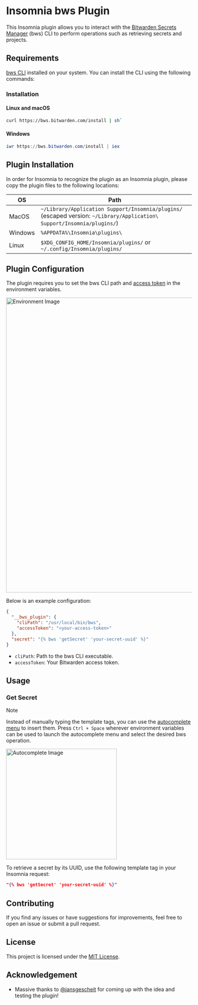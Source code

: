 
# Insomnia bws Plugin

This Insomnia plugin allows you to interact with the [Bitwarden Secrets Manager](https://bitwarden.com/products/secrets-manager/) (bws) CLI to perform operations such as retrieving secrets and projects.

## Requirements

[bws CLI](https://bitwarden.com/help/secrets-manager-cli/) installed on your system. You can install the CLI using the following commands:

### Installation

#### Linux and macOS
```sh
curl https://bws.bitwarden.com/install | sh` 
```

#### Windows

```powershell
iwr https://bws.bitwarden.com/install | iex
```

## Plugin Installation
In order for Insomnia to recognize the plugin as an Insomnia plugin, please copy the plugin files to the following locations:

| OS | Path |
| --- | --- |
| MacOS | `~/Library/Application Support/Insomnia/plugins/` (escaped version: `~/Library/Application\ Support/Insomnia/plugins/`) |
| Windows | `%APPDATA%\Insomnia\plugins\` |
| Linux | `$XDG_CONFIG_HOME/Insomnia/plugins/` or `~/.config/Insomnia/plugins/` |

## Plugin Configuration

The plugin requires you to set the bws CLI path and [access token](https://bitwarden.com/help/access-tokens/) in the environment variables. 

<img src="./images/environment.png" alt="Environment Image" width="800"/>

Below is an example configuration:

```json
{
  "__bws_plugin": {
    "cliPath": "/usr/local/bin/bws",
    "accessToken": "<your-access-token>"
  },
  "secret": "{% bws 'getSecret' 'your-secret-uuid' %}"
}
``` 

-   `cliPath`: Path to the bws CLI executable.
-   `accessToken`: Your Bitwarden access token.

## Usage

### Get Secret
> [!NOTE]  
> Instead of manually typing the template tags, you can use the [autocomplete menu](https://docs.insomnia.rest/insomnia/environment-variables#referencing-environment-variables) to insert them. Press `Ctrl + Space` wherever environment variables can be used to launch the autocomplete menu and select the desired bws operation.
> 
> <img src="./images/autocomplete.png" alt="Autocomplete Image" width="300"/>

To retrieve a secret by its UUID, use the following template tag in your Insomnia request:

```json
"{% bws 'getSecret' 'your-secret-uuid' %}"
```

## Contributing

If you find any issues or have suggestions for improvements, feel free to open an issue or submit a pull request.

## License

This project is licensed under the [MIT License](https://github.com/maxkpower/insomnia-bitwarden-secrets/blob/main/LICENSE).

## Acknowledgement

- Massive thanks to [@jansgescheit](https://github.com/jansgescheit) for coming up with the idea and testing the plugin!